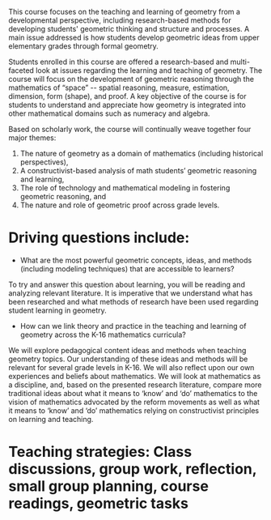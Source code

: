 This course focuses on the teaching and learning of geometry from a developmental perspective, including research-based methods for developing students' geometric thinking and structure and processes. A main issue addressed is how students develop geometric ideas from upper elementary grades through formal geometry.

Students enrolled in this course are offered a research-based and multi-faceted look at issues regarding the learning and teaching of geometry.  The course will focus on the development of geometric reasoning through the mathematics of “space” -- spatial reasoning, measure, estimation, dimension, form (shape), and proof.  A key objective of the course is for students to understand and appreciate how geometry is integrated into other mathematical domains such as numeracy and algebra. 

Based on scholarly work, the course will continually weave together four major themes:

1. The nature of geometry as a domain of mathematics (including historical perspectives),
2. A constructivist-based analysis of math students’ geometric reasoning and learning,
3. The role of technology and mathematical modeling in fostering geometric reasoning, and
4. The nature and role of geometric proof across grade levels. 

# Driving questions include: 

* What are the most powerful geometric concepts, ideas, and methods (including modeling techniques) that are accessible to learners?

To try and answer this question about learning, you will be reading and analyzing relevant literature. It is imperative that we understand what has been researched and what methods of research have been used regarding student learning in geometry.

* How can we link theory and practice in the teaching and learning of geometry across the K-16 mathematics curricula?

We will explore pedagogical content ideas and methods when teaching geometry topics. Our understanding of these ideas and methods will be relevant for several grade levels in K-16.
We will also reflect upon our own experiences and beliefs about mathematics. We will look at mathematics as a discipline, and, based on the presented research literature, compare more traditional ideas about what it means to ‘know’ and ‘do’ mathematics to the vision of mathematics advocated by the reform movements as well as what it means to ‘know’ and ‘do’ mathematics relying on constructivist principles on learning and teaching.        

# Teaching strategies: Class discussions, group work, reflection, small group planning, course readings, geometric tasks

